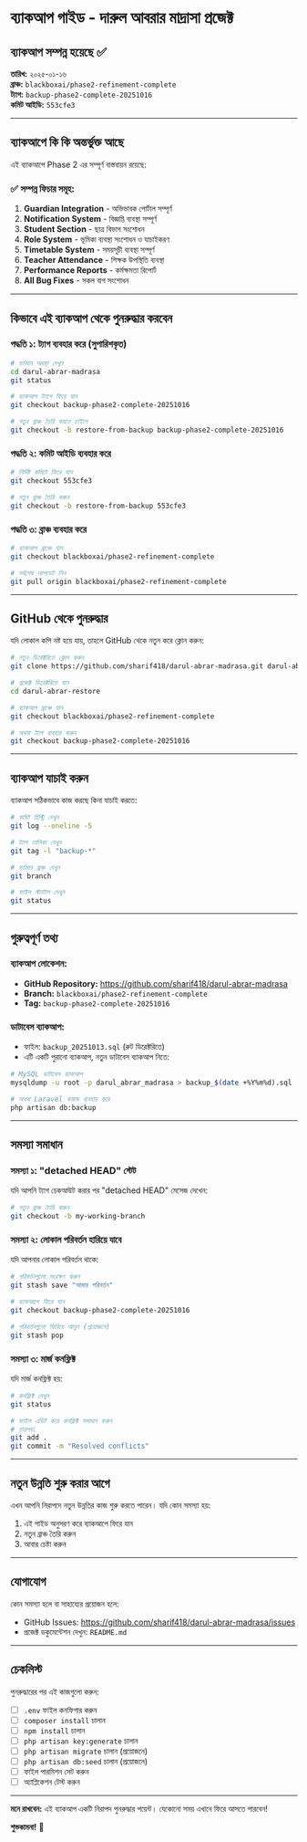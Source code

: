 # ব্যাকআপ গাইড - দারুল আবরার মাদ্রাসা প্রজেক্ট

## ব্যাকআপ সম্পন্ন হয়েছে ✅

**তারিখ:** ২০২৫-০১-১৬  
**ব্রাঞ্চ:** `blackboxai/phase2-refinement-complete`  
**ট্যাগ:** `backup-phase2-complete-20251016`  
**কমিট আইডি:** `553cfe3`

---

## ব্যাকআপে কি কি অন্তর্ভুক্ত আছে

এই ব্যাকআপে Phase 2 এর সম্পূর্ণ বাস্তবায়ন রয়েছে:

### ✅ সম্পন্ন ফিচার সমূহ:
1. **Guardian Integration** - অভিভাবক পোর্টাল সম্পূর্ণ
2. **Notification System** - বিজ্ঞপ্তি ব্যবস্থা সম্পূর্ণ
3. **Student Section** - ছাত্র বিভাগ সংশোধন
4. **Role System** - ভূমিকা ব্যবস্থা সংশোধন ও যাচাইকরণ
5. **Timetable System** - সময়সূচী ব্যবস্থা সম্পূর্ণ
6. **Teacher Attendance** - শিক্ষক উপস্থিতি ব্যবস্থা
7. **Performance Reports** - কর্মক্ষমতা রিপোর্ট
8. **All Bug Fixes** - সকল বাগ সংশোধন

---

## কিভাবে এই ব্যাকআপ থেকে পুনরুদ্ধার করবেন

### পদ্ধতি ১: ট্যাগ ব্যবহার করে (সুপারিশকৃত)

```bash
# বর্তমান অবস্থা দেখুন
cd darul-abrar-madrasa
git status

# ব্যাকআপ ট্যাগে ফিরে যান
git checkout backup-phase2-complete-20251016

# নতুন ব্রাঞ্চ তৈরি করতে চাইলে
git checkout -b restore-from-backup backup-phase2-complete-20251016
```

### পদ্ধতি ২: কমিট আইডি ব্যবহার করে

```bash
# নির্দিষ্ট কমিটে ফিরে যান
git checkout 553cfe3

# নতুন ব্রাঞ্চ তৈরি করুন
git checkout -b restore-from-backup 553cfe3
```

### পদ্ধতি ৩: ব্রাঞ্চ ব্যবহার করে

```bash
# ব্যাকআপ ব্রাঞ্চে যান
git checkout blackboxai/phase2-refinement-complete

# সর্বশেষ আপডেট নিন
git pull origin blackboxai/phase2-refinement-complete
```

---

## GitHub থেকে পুনরুদ্ধার

যদি লোকাল কপি নষ্ট হয়ে যায়, তাহলে GitHub থেকে নতুন করে ক্লোন করুন:

```bash
# নতুন ডিরেক্টরিতে ক্লোন করুন
git clone https://github.com/sharif418/darul-abrar-madrasa.git darul-abrar-restore

# প্রজেক্ট ডিরেক্টরিতে যান
cd darul-abrar-restore

# ব্যাকআপ ব্রাঞ্চে যান
git checkout blackboxai/phase2-refinement-complete

# অথবা ট্যাগ ব্যবহার করুন
git checkout backup-phase2-complete-20251016
```

---

## ব্যাকআপ যাচাই করুন

ব্যাকআপ সঠিকভাবে কাজ করছে কিনা যাচাই করতে:

```bash
# কমিট হিস্ট্রি দেখুন
git log --oneline -5

# ট্যাগ তালিকা দেখুন
git tag -l "backup-*"

# বর্তমান ব্রাঞ্চ দেখুন
git branch

# ফাইল স্ট্যাটাস দেখুন
git status
```

---

## গুরুত্বপূর্ণ তথ্য

### ব্যাকআপ লোকেশন:
- **GitHub Repository:** https://github.com/sharif418/darul-abrar-madrasa
- **Branch:** `blackboxai/phase2-refinement-complete`
- **Tag:** `backup-phase2-complete-20251016`

### ডাটাবেস ব্যাকআপ:
- ফাইল: `backup_20251013.sql` (রুট ডিরেক্টরিতে)
- এটি একটি পুরানো ব্যাকআপ, নতুন ডাটাবেস ব্যাকআপ নিতে:

```bash
# MySQL ডাটাবেস ব্যাকআপ
mysqldump -u root -p darul_abrar_madrasa > backup_$(date +%Y%m%d).sql

# অথবা Laravel কমান্ড ব্যবহার করে
php artisan db:backup
```

---

## সমস্যা সমাধান

### সমস্যা ১: "detached HEAD" স্টেট

যদি আপনি ট্যাগ চেকআউট করার পর "detached HEAD" মেসেজ দেখেন:

```bash
# নতুন ব্রাঞ্চ তৈরি করুন
git checkout -b my-working-branch
```

### সমস্যা ২: লোকাল পরিবর্তন হারিয়ে যাবে

যদি আপনার লোকাল পরিবর্তন থাকে:

```bash
# পরিবর্তনগুলো সংরক্ষণ করুন
git stash save "আমার পরিবর্তন"

# ব্যাকআপে ফিরে যান
git checkout backup-phase2-complete-20251016

# পরিবর্তনগুলো ফিরিয়ে আনুন (প্রয়োজনে)
git stash pop
```

### সমস্যা ৩: মার্জ কনফ্লিক্ট

যদি মার্জ কনফ্লিক্ট হয়:

```bash
# কনফ্লিক্ট দেখুন
git status

# ফাইল এডিট করে কনফ্লিক্ট সমাধান করুন
# তারপর:
git add .
git commit -m "Resolved conflicts"
```

---

## নতুন উন্নতি শুরু করার আগে

এখন আপনি নিরাপদে নতুন উন্নতির কাজ শুরু করতে পারেন। যদি কোন সমস্যা হয়:

1. এই গাইড অনুসরণ করে ব্যাকআপে ফিরে যান
2. নতুন ব্রাঞ্চ তৈরি করুন
3. আবার চেষ্টা করুন

---

## যোগাযোগ

কোন সমস্যা হলে বা সাহায্যের প্রয়োজন হলে:
- GitHub Issues: https://github.com/sharif418/darul-abrar-madrasa/issues
- প্রজেক্ট ডকুমেন্টেশন দেখুন: `README.md`

---

## চেকলিস্ট

পুনরুদ্ধারের পর এই কাজগুলো করুন:

- [ ] `.env` ফাইল কনফিগার করুন
- [ ] `composer install` চালান
- [ ] `npm install` চালান
- [ ] `php artisan key:generate` চালান
- [ ] `php artisan migrate` চালান (প্রয়োজনে)
- [ ] `php artisan db:seed` চালান (প্রয়োজনে)
- [ ] ফাইল পারমিশন সেট করুন
- [ ] অ্যাপ্লিকেশন টেস্ট করুন

---

**মনে রাখবেন:** এই ব্যাকআপ একটি নিরাপদ পুনরুদ্ধার পয়েন্ট। যেকোনো সময় এখানে ফিরে আসতে পারবেন!

**শুভকামনা!** 🎉
